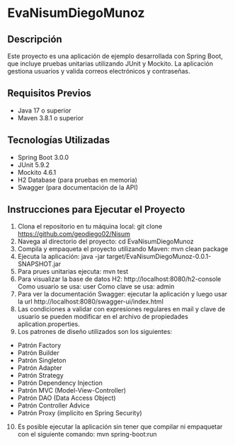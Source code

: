 # EvaNisumDiegoMunoz

## Descripción
Este proyecto es una aplicación de ejemplo desarrollada con Spring Boot, que incluye pruebas unitarias utilizando JUnit y Mockito. La aplicación gestiona usuarios y valida correos electrónicos y contraseñas.

## Requisitos Previos
- Java 17 o superior
- Maven 3.8.1 o superior

## Tecnologías Utilizadas
- Spring Boot 3.0.0
- JUnit 5.9.2
- Mockito 4.6.1
- H2 Database (para pruebas en memoria)
- Swagger (para documentación de la API)

## Instrucciones para Ejecutar el Proyecto
1. Clona el repositorio en tu máquina local:
   git clone https://github.com/geodiego02/Nisum
2. Navega al directorio del proyecto:
   cd EvaNisumDiegoMunoz
3. Compila y empaqueta el proyecto utilizando Maven:
   mvn clean package
4. Ejecuta la aplicación:
   java -jar target/EvaNisumDiegoMunoz-0.0.1-SNAPSHOT.jar
5. Para prues unitarias ejecuta:
   mvn test
6. Para visualizar la base de datos H2:
   http://localhost:8080/h2-console
   Como usuario se usa: user
   Como clave se usa: admin
7. Para ver la documentación Swagger:
   ejecutar la aplicación y luego usar la url http://localhost:8080/swagger-ui/index.html
8. Las condiciones a validar con expresiones regulares en mail y clave de usuario se pueden 
   modificar en el archivo de propiedades aplication.properties.
9. Los patrones de diseño utilizados son los siguientes:
- Patrón Factory
- Patrón Builder
- Patrón Singleton
- Patrón Adapter
- Patrón Strategy
- Patrón Dependency Injection
- Patrón MVC (Model-View-Controller)
- Patrón DAO (Data Access Object)
- Patrón Controller Advice
- Patrón Proxy (implícito en Spring Security)

10. Es posible ejecutar la aplicación sin tener que compilar ni empaquetar con el siguiente 
    comando:
    mvn spring-boot:run
